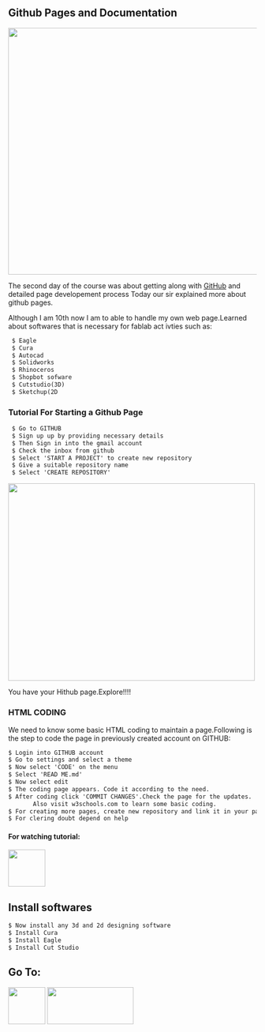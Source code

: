 ## Github Pages and Documentation
<img src="https://shaheenhyderk.github.io/g.png" width="900" height="500">

The second day of the course was about getting along with [GitHub](https://github.com/) and detailed page developement process
Today our sir explained more about github pages. 

Although I am 10th now I am to able to handle my own web page.Learned about softwares that is necessary for fablab act ivties such as:

```markdown
 $ Eagle
 $ Cura
 $ Autocad
 $ Solidworks
 $ Rhinoceros
 $ Shopbot sofware
 $ Cutstudio(3D)
 $ Sketchup(2D
 ```

###  Tutorial For Starting a Github Page

```markdown             
 $ Go to GITHUB
 $ Sign up up by providing necessary details
 $ Then Sign in into the gmail account
 $ Check the inbox from github
 $ Select 'START A PROJECT' to create new repository
 $ Give a suitable repository name
 $ Select 'CREATE REPOSITORY'
```
<img src="https://shaheenhyderk.github.io/IMG_20170808_223111.jpg" width="500" height="400">

 You have your Hithub page.Explore!!!!
  
### HTML CODING
    
 We need to know some basic HTML coding to maintain a page.Following
 is the step to code the page in previously created account on GITHUB:
```markdown
$ Login into GITHUB account
$ Go to settings and select a theme
$ Now select 'CODE' on the menu
$ Select 'READ ME.md'
$ Now select edit
$ The coding page appears. Code it according to the need.
$ After coding click 'COMMIT CHANGES'.Check the page for the updates.
       Also visit w3schools.com to learn some basic coding.
$ For creating more pages, create new repository and link it in your page
$ For clering doubt depend on help
```

#### For watching tutorial:
[<img src="https://cdn3.iconfinder.com/data/icons/picons-social/57/58-youtube-512.png" width="75" height="75">](https://www.youtube.com/watch?v=ozI34hW-JME)

## Install softwares

```markdown
$ Now install any 3d and 2d designing software
$ Install Cura
$ Install Eagle
$ Install Cut Studio
```



 ## Go To:
 [<img src="http://shaheenhyderk.github.io/ho.png" width="75" height="75">](https://shaheenhyderk.github.io/)
 [<img src="http://shaheenhyderk.github.io/go.jpg" width="175" height="75">](http://shaheenhyderk.github.io/Vinyl-Cutting.github.io/)

